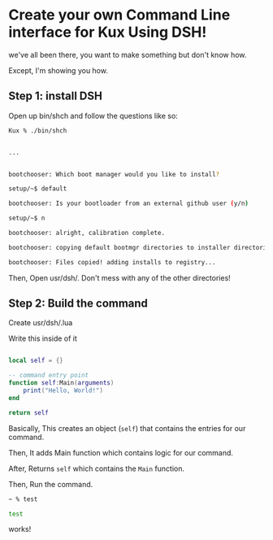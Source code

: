 # Create your own Command Line interface for Kux Using DSH!
we've all been there, you want to make something but don't know how.

Except, I'm showing you how.

## Step 1: install DSH
Open up bin/shch and follow the questions like so:

```bash
Kux % ./bin/shch


...


bootchooser: Which boot manager would you like to install?

setup/~$ default

bootchooser: Is your bootloader from an external github user (y/n)

setup/~$ n

bootchooser: alright, calibration complete.

bootchooser: copying default bootmgr directories to installer directories...

bootchooser: Files copied! adding installs to registry...
```

Then, Open usr/dsh/.
Don't mess with any of the other directories!

## Step 2: Build the command

Create usr/dsh/<name>.lua

Write this inside of it


```lua

local self = {}

-- command entry point
function self:Main(arguments)
    print("Hello, World!")
end

return self

```

Basically, This creates an object (`self`) that contains the entries for 
our command.

Then, It adds Main function which contains logic for our command.

After, Returns `self` which contains the `Main` function. 

Then, Run the command.

```bash
~ % test

test
```

works!